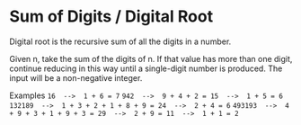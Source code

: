 # Sum of Digits / Digital Root

Digital root is the recursive sum of all the digits in a number.

Given n, take the sum of the digits of n. If that value has more than one digit, continue reducing in this way until a single-digit number is produced. The input will be a non-negative integer.

Examples
    `16  -->  1 + 6 = 7`
   `942  -->  9 + 4 + 2 = 15  -->  1 + 5 = 6`
`132189  -->  1 + 3 + 2 + 1 + 8 + 9 = 24  -->  2 + 4 = 6`
`493193  -->  4 + 9 + 3 + 1 + 9 + 3 = 29  -->  2 + 9 = 11  -->  1 + 1 = 2`